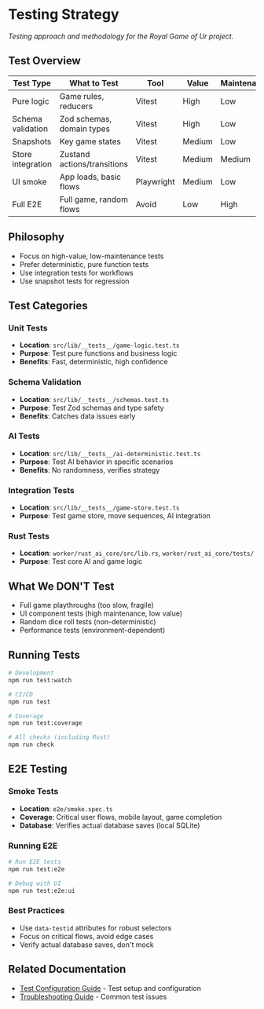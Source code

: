 # Testing Strategy

_Testing approach and methodology for the Royal Game of Ur project._

## Test Overview

| Test Type         | What to Test                | Tool       | Value  | Maintenance |
| ----------------- | --------------------------- | ---------- | ------ | ----------- |
| Pure logic        | Game rules, reducers        | Vitest     | High   | Low         |
| Schema validation | Zod schemas, domain types   | Vitest     | High   | Low         |
| Snapshots         | Key game states             | Vitest     | Medium | Low         |
| Store integration | Zustand actions/transitions | Vitest     | Medium | Medium      |
| UI smoke          | App loads, basic flows      | Playwright | Medium | Low         |
| Full E2E          | Full game, random flows     | Avoid      | Low    | High        |

## Philosophy

- Focus on high-value, low-maintenance tests
- Prefer deterministic, pure function tests
- Use integration tests for workflows
- Use snapshot tests for regression

## Test Categories

### Unit Tests

- **Location**: `src/lib/__tests__/game-logic.test.ts`
- **Purpose**: Test pure functions and business logic
- **Benefits**: Fast, deterministic, high confidence

### Schema Validation

- **Location**: `src/lib/__tests__/schemas.test.ts`
- **Purpose**: Test Zod schemas and type safety
- **Benefits**: Catches data issues early

### AI Tests

- **Location**: `src/lib/__tests__/ai-deterministic.test.ts`
- **Purpose**: Test AI behavior in specific scenarios
- **Benefits**: No randomness, verifies strategy

### Integration Tests

- **Location**: `src/lib/__tests__/game-store.test.ts`
- **Purpose**: Test game store, move sequences, AI integration

### Rust Tests

- **Location**: `worker/rust_ai_core/src/lib.rs`, `worker/rust_ai_core/tests/`
- **Purpose**: Test core AI and game logic

## What We DON'T Test

- Full game playthroughs (too slow, fragile)
- UI component tests (high maintenance, low value)
- Random dice roll tests (non-deterministic)
- Performance tests (environment-dependent)

## Running Tests

```bash
# Development
npm run test:watch

# CI/CD
npm run test

# Coverage
npm run test:coverage

# All checks (including Rust)
npm run check
```

## E2E Testing

### Smoke Tests

- **Location**: `e2e/smoke.spec.ts`
- **Coverage**: Critical user flows, mobile layout, game completion
- **Database**: Verifies actual database saves (local SQLite)

### Running E2E

```bash
# Run E2E tests
npm run test:e2e

# Debug with UI
npm run test:e2e:ui
```

### Best Practices

- Use `data-testid` attributes for robust selectors
- Focus on critical flows, avoid edge cases
- Verify actual database saves, don't mock

## Related Documentation

- [Test Configuration Guide](./test-configuration-guide.md) - Test setup and configuration
- [Troubleshooting Guide](./troubleshooting.md) - Common test issues
